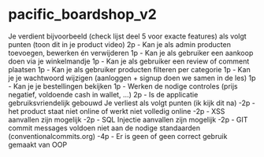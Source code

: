 # pacific_boardshop_v2

Je verdient bijvoorbeeld (check lijst deel 5 voor exacte features) als volgt punten (toon dit in je product video)
2p - Kan je als admin producten toevoegen, bewerken én verwijderen
        1p - Kan je als gebruiker een aankoop doen via je winkelmandje 
1p - Kan je als gebruiker een review of comment plaatsen
        1p - Kan je als gebruiker producten filteren per categorie
1p - Kan je je wachtwoord wijzigen (aanloggen + signup doen we samen in de les)
1p - Kan je je bestellingen bekijken
1p - Werken de nodige controles (prijs negatief, voldoende cash in wallet, …)
2p - Is de applicatie gebruiksvriendelijk gebouwd 
Je verliest als volgt punten (ik kijk dit na)
-2p - het product staat niet online of werkt niet volledig online
-2p - XSS aanvallen zijn mogelijk 
-2p - SQL Injectie aanvallen zijn mogelijk
-2p - GIT commit messages voldoen niet aan de nodige standaarden (conventionalcommits.org)
-4p - Er is geen of geen correct gebruik gemaakt van OOP

